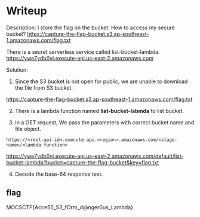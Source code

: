# Writeup
Description:
I store the flag on the bucket. How to access my secure bucket? 
https://capture-the-flag-bucket.s3.ap-southeast-1.amazonaws.com/flag.txt

There is a secret serverless service called list-bucket-lambda.
https://ywe7ydb0vi.execute-api.us-east-2.amazonaws.com

Solution:
1. Since the S3 bucket is not open for public, we are unable to download the file from S3 bucket. 

https://capture-the-flag-bucket.s3.ap-southeast-1.amazonaws.com/flag.txt

2. There is a lambda function named **list-bucket-labmda** to list bucket.

3. In a GET request, We pass the parameters with correct bucket name and file object.

```
https://<rest-api-id>.execute-api.<region>.amazonaws.com/<stage-name>/<lambda function>
```

https://ywe7ydb0vi.execute-api.us-east-2.amazonaws.com/default/list-bucket-lambda?bucket=capture-the-flag-bucket&key=flag.txt

4. Decode the base-64 response text.

## flag
MOCSCTF{Acce55_S3_fOrm_d@nger0us_Lambda}